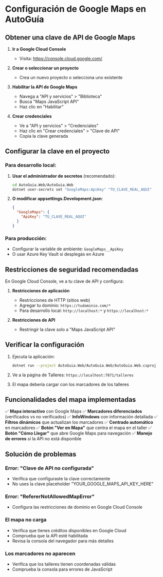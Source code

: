# Configuración de Google Maps en AutoGuía

## Obtener una clave de API de Google Maps

1. **Ir a Google Cloud Console**
   - Visita: https://console.cloud.google.com/

2. **Crear o seleccionar un proyecto**
   - Crea un nuevo proyecto o selecciona uno existente

3. **Habilitar la API de Google Maps**
   - Navega a "API y servicios" > "Biblioteca"
   - Busca "Maps JavaScript API"
   - Haz clic en "Habilitar"

4. **Crear credenciales**
   - Ve a "API y servicios" > "Credenciales"
   - Haz clic en "Crear credenciales" > "Clave de API"
   - Copia la clave generada

## Configurar la clave en el proyecto

### Para desarrollo local:

1. **Usar el administrador de secretos** (recomendado):
   ```bash
   cd AutoGuia.Web/AutoGuia.Web
   dotnet user-secrets set "GoogleMaps:ApiKey" "TU_CLAVE_REAL_AQUI"
   ```

2. **O modificar appsettings.Development.json**:
   ```json
   {
     "GoogleMaps": {
       "ApiKey": "TU_CLAVE_REAL_AQUI"
     }
   }
   ```

### Para producción:

- Configurar la variable de ambiente: `GoogleMaps__ApiKey`
- O usar Azure Key Vault si desplegás en Azure

## Restricciones de seguridad recomendadas

En Google Cloud Console, ve a tu clave de API y configura:

1. **Restricciones de aplicación**
   - Restricciones de HTTP (sitios web)
   - Agregar tu dominio: `https://tudominio.com/*`
   - Para desarrollo local: `http://localhost:*` y `https://localhost:*`

2. **Restricciones de API**
   - Restringir la clave solo a "Maps JavaScript API"

## Verificar la configuración

1. Ejecuta la aplicación:
   ```bash
   dotnet run --project AutoGuia.Web/AutoGuia.Web/AutoGuia.Web.csproj
   ```

2. Ve a la página de Talleres: `https://localhost:7071/talleres`

3. El mapa debería cargar con los marcadores de los talleres

## Funcionalidades del mapa implementadas

✅ **Mapa interactivo** con Google Maps
✅ **Marcadores diferenciados** (verificados vs no verificados)
✅ **InfoWindows** con información detallada
✅ **Filtros dinámicos** que actualizan los marcadores
✅ **Centrado automático** en marcadores
✅ **Botón "Ver en Mapa"** que centra el mapa en el taller
✅ **Botón "Cómo Llegar"** que abre Google Maps para navegación
✅ **Manejo de errores** si la API no está disponible

## Solución de problemas

### Error: "Clave de API no configurada"
- Verifica que configuraste la clave correctamente
- No uses la clave placeholder "YOUR_GOOGLE_MAPS_API_KEY_HERE"

### Error: "RefererNotAllowedMapError"
- Configura las restricciones de dominio en Google Cloud Console

### El mapa no carga
- Verifica que tienes créditos disponibles en Google Cloud
- Comprueba que la API esté habilitada
- Revisa la consola del navegador para más detalles

### Los marcadores no aparecen
- Verifica que los talleres tienen coordenadas válidas
- Comprueba la consola para errores de JavaScript